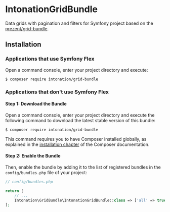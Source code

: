 IntonationGridBundle
====================

Data grids with pagination and filters for Symfony project based on the [prezent/grid-bundle](https://github.com/Prezent/prezent-grid-bundle).

Installation
------------

### Applications that use Symfony Flex

Open a command console, enter your project directory and execute:

```console
$ composer require intonation/grid-bundle
```

### Applications that don't use Symfony Flex

#### Step 1: Download the Bundle

Open a command console, enter your project directory and execute the
following command to download the latest stable version of this bundle:

```console
$ composer require intonation/grid-bundle
```

This command requires you to have Composer installed globally, as explained
in the [installation chapter](https://getcomposer.org/doc/00-intro.md)
of the Composer documentation.

#### Step 2: Enable the Bundle

Then, enable the bundle by adding it to the list of registered bundles
in the `config/bundles.php` file of your project:

```php
// config/bundles.php

return [
    // ...
    Intonation\GridBundle\IntonationGridBundle::class => ['all' => true],
];
```
